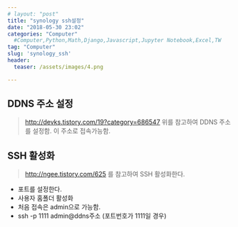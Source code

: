 ```yaml
---
# layout: "post"
title: "synology ssh설정"
date: "2018-05-30 23:02"
categories: "Computer"
  #Computer,Python,Math,Django,Javascript,Jupyter Notebook,Excel,TW
tag: "Computer"
slug: 'synology_ssh'
header:
  teaser: /assets/images/4.png

---
```

## DDNS 주소 설정
  > http://devks.tistory.com/19?category=686547
  위를 참고하여 DDNS 주소를 설정함. 이 주소로 접속가능함.

## SSH 활성화
  > http://ngee.tistory.com/625
  를 참고하여 SSH 활성화한다.
  - 포트를 설정한다.
  - 사용자 홈폴더 활성화
  - 처음 접속은 admin으로 가능함.
  - ssh -p 1111 admin@ddns주소
  (포트번호가 1111일 경우)
